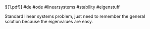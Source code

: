 ![[1.pdf]] #de #ode #linearsystems #stability #eigenstuff 

Standard linear systems problem, just need to remember the general solution because the eigenvalues are easy.
